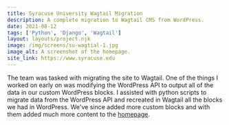 ```yaml
---
title: Syracuse University Wagtail Migration
description: A complete migration to Wagtail CMS from WordPress.
date: 2021-08-12
tags: ['Python', 'Django', 'Wagtail']
layout: layouts/project.njk
image: /img/screens/su-wagtial-1.jpg
image_alt: A screenshot of the homepage.
site_link: https://www.syracuse.edu
---
```

The team was tasked with migrating the site to Wagtail. One of the things I worked on early on was modifying the WordPress API to output all of the data in our custom WordPress blocks. I assisted with python scripts to migrate data from the WordPress API and recreated in Wagtail all the blocks we had in WordPress. We've since added more custom blocks and with them added much more content to the <a href="{{ site_link | url }}">homepage</a>.
